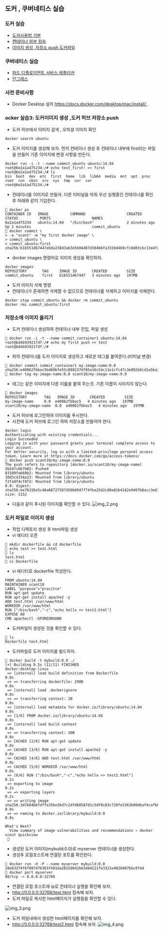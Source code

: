 ## 도커 , 쿠버네티스 실습
### 도커 실습
- [도커사용법 기본](https://github.com/cnaps/learningspoons/blob/main/dockeredu/docker1.md)
- [켄테이너 외부 접속](https://github.com/cnaps/learningspoons/blob/main/dockeredu/docker2.md)
- [이미지 생성 ,저장소 push,도커파일](https://github.com/cnaps/learningspoons/blob/main/dockeredu/dockeredu/docker3.md)
### 쿠버네티스 실습
- [파드,디플로이먼트,서비스,레플리카](https://github.com/cnaps/learningspoons/blob/main/k8sedu/podservice/pod.md)
- [인그레스](https://github.com/cnaps/learningspoons/blob/main/k8sedu/ingress/ingress.md)

### 사전 준비사항
- Docker Desktop 설치 https://docs.docker.com/desktop/mac/install/ .


### ocker 실습3: 도커이미지 생성 ,도커 허브 저장소 push
- 도커 허브에서 이미지 검색 , 오피셜 이미지 확인
```
docker search ubuntu
``` 

- 도커 이미지를 생성해 보자. 먼저 컨테이너 생성 후 컨테이너 내부에 first라는 파일을 만들어 기존 이미지에 변경 사항을 만든다.
```
docker run -i -t --name commit_ubuntu ubuntu:14.04
root@6e2a1a475234:/# echo test_first! >> first
root@6e2a1a475234:/# ls
bin  boot  dev  etc  first  home  lib  lib64  media  mnt  opt  proc  root  run  sbin  srv  sys  tmp  usr  var
root@6e2a1a475234:/#
```
- 컨테이너를 이미지로 만들자. 다른 터미널을 띄워 우선 실행중인 컨테이너를 확인 후 아래와 같이 기입한다.
```
 docker ps
CONTAINER ID   IMAGE          COMMAND                   CREATED         STATUS          PORTS                   NAMES
6e2a1a475234   ubuntu:14.04   "/bin/bash"               2 minutes ago   Up 2 minutes                            commit_ubuntu
 docker commit \
> -a "scant" -m "my first docker image" \
> commit_ubuntu \
> commit_ubuntu:first
sha256:b16551d67447ebda238d3a63e5b04d87d30466fa332bd4b9cfc0d03cbc13e4fa
```
- docker images 명령어로 이미지 생성을 확인하자.
```
docker images
REPOSITORY       TAG     IMAGE ID       CREATED         SIZE
commit_ubuntu    first   b16551d67447   3 minutes ago   197MB
```
- 도커 이미지 삭제 명령
- 컨테이너가 존재하면 삭제할 수 없으므로 컨테이너를 삭제하고 이미지를 삭제한다.
```
docker stop commit_ubuntu && docker rm commit_ubuntu
docker rmi commit_ubuntu:first
```
### 저장소에 이미지 올리기
- 도커 컨테이너 생성하여 컨테이너 내부 진입, 파일 생성
```
 docker run -i -t --name commit_container1 ubuntu:14.04
root@bd4b93921fdf:/# echo my first push >> test
root@bd4b93921fdf:/#
```
- 위의 컨테이너를 도커 이미지로 생성하고 새로운 태그를 붙여준다.(터미널 변경)
```
 docker commit commit_container1 my-image-name:0.0
sha256:e40862fbbac5b469bfe55c888237df85e16c54c11e1cfc47c3e092b9cd1a5ba3
 docker tag my-image-name:0.0 scant10/my-image-name:0.0
```
- 태그는 같은 이미지에 다른 이륾을 붙여 주는것. 기존 이름이 사라지지 않는다.
```
 docker images
REPOSITORY        TAG   IMAGE ID       CREATED         SIZE
my-image-name     0.0  e40862fbbac5   4 minutes ago   197MB
scant10/my-image-name  0.0  e40862fbbac5   4 minutes ago   197MB
```
- 도커 허브에 로그인하여 이미지를 푸시한다. 
- 사전에 도커 허브에 로그인 하여 저장소를 만들어야 한다.
```
docker login
Authenticating with existing credentials...
Login Succeeded
Logging in with your password grants your terminal complete access to your account.
For better security, log in with a limited-privilege personal access token. Learn more at https://docs.docker.com/go/access-tokens/
 docker push scant10/my-image-name:0.0
The push refers to repository [docker.io/scant10/my-image-name]
5b547c6b7b02: Pushed
83109fa660b2: Mounted from library/ubuntu
30d3c4334a23: Mounted from library/ubuntu
f2fa9f4cf8fd: Mounted from library/ubuntu
0.0: digest: sha256:ee76156e5c48a68727587d50b8947f74fba25d2c80a81b4182e946fb8acc3e67 size: 1152
```
- 다음과 같이 푸시된 이미지를 확인할 수 있다.
![img_2.png](img_2.png)

### 도커 파일로 이미지 생성 
- 작업 디렉토리 생성 후 html파일 생성
- vi 에디터 오픈
```
 mkdir dockerfile && cd dockerfile
 echo test >> test.html
 ls
test.html
 vi Dockerfile
```

- vi 에디터로 dockerfile 작성한다.
```
FROM ubuntu:14.04
MAINTAINER scant10
LABEL "purpose"="pracitce"
RUN apt-get update
RUN apt-get install apache2 -y
ADD test.html /var/www/html
WORKDIR /var/www/html
RUN ["/bin/bash","-c","echo hello >> test2.html"]
EXPOSE 80
CMD apachectl -DFOREGROUND
```

- 도커파일이 생성된 것을 확인할 수 있다.
```
 ls
Dockerfile test.html
```
- 도커파일로 도커 이미지를 빌드하자.
```
 docker build -t mybuild:0.0 ./
[+] Building 0.5s (11/11) FINISHED                                                                                                docker:desktop-linux
 => [internal] load build definition from Dockerfile                                                                                              0.0s
 => => transferring dockerfile: 290B                                                                                                              0.0s
 => [internal] load .dockerignore                                                                                                                 0.0s
 => => transferring context: 2B                                                                                                                   0.0s
 => [internal] load metadata for docker.io/library/ubuntu:14.04                                                                                   0.0s
 => [1/6] FROM docker.io/library/ubuntu:14.04                                                                                                     0.0s
 => [internal] load build context                                                                                                                 0.0s
 => => transferring context: 30B                                                                                                                  0.0s
 => CACHED [2/6] RUN apt-get update                                                                                                               0.0s
 => CACHED [3/6] RUN apt-get install apache2 -y                                                                                                   0.0s
 => CACHED [4/6] ADD test.html /var/www/html                                                                                                      0.0s
 => CACHED [5/6] WORKDIR /var/www/html                                                                                                            0.0s
 => [6/6] RUN ["/bin/bash","-c","echo hello >> test2.html"]                                                                                       0.2s
 => exporting to image                                                                                                                            0.2s
 => => exporting layers                                                                                                                           0.2s
 => => writing image sha256:3d7b04b6fdffe25be3bd7c2dfd60587d1c5df0c83c729fe3363b90d6af4cafb8                                                      0.0s
 => => naming to docker.io/library/mybuild:0.0                                                                                                    0.0s

What's Next?
  View summary of image vulnerabilities and recommendations → docker scout quickview
 
```
- 생성된 도커 이미지(mybuild:0.0)로 myserver 컨테이너을 생성한다.
- 생성후 로컬호스트에 연결된 포트를 확인한다.
```
 docker run -d -P --name myserver mybuild:0.0
18e83374f6f807d76303f401da28158642b63d84221fe3321e4828407bbc0f4d
 docker port myserver
80/tcp -> 0.0.0.0:32768
```
- 연결된 로컬 호스트에 ip로 컨테이너 실행을 확인해 보자.
- http://0.0.0.0:32768/test.html 접속해 보자.
- 도커 파일로 복사한 html페이지가 실행됨을 확인할 수 있다.


![img_3.png](img_3.png)
- 도커 파일내에서 생성한 html페이지를 확인해 보자.
- http://0.0.0.0:32768/test2.html 접속해 보자.
![img_4.png](img_4.png)

